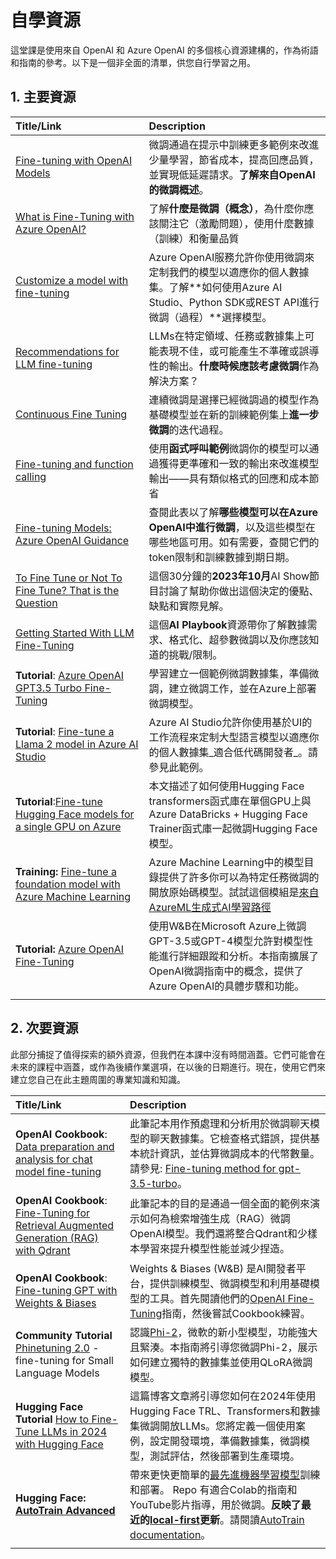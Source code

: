 ﻿# 自學資源

這堂課是使用來自 OpenAI 和 Azure OpenAI 的多個核心資源建構的，作為術語和指南的參考。以下是一個非全面的清單，供您自行學習之用。

## 1. 主要資源

| Title/Link                                                                                                                                                                                                                   | Description                                                                                                                                                                                                                                                                                                                   |
| :--------------------------------------------------------------------------------------------------------------------------------------------------------------------------------------------------------------------------- | :---------------------------------------------------------------------------------------------------------------------------------------------------------------------------------------------------------------------------------------------------------------------------------------------------------------------------- |
| [Fine-tuning with OpenAI Models](https://platform.openai.com/docs/guides/fine-tuning?wt.mc_idstudentamb_409460)                                                                                                       | 微調通過在提示中訓練更多範例來改進少量學習，節省成本，提高回應品質，並實現低延遲請求。**了解來自OpenAI的微調概述**。                                                                                                                                            |
| [What is Fine-Tuning with Azure OpenAI?](https://learn.microsoft.com/azure/ai-services/openai/concepts/fine-tuning-considerations#what-is-fine-tuning-with-azure-openai?wt.mc_idstudentamb_409460)                   | 了解**什麼是微調（概念）**，為什麼你應該關注它（激勵問題），使用什麼數據（訓練）和衡量品質                                                                                                                                                                           |
| [Customize a model with fine-tuning](https://learn.microsoft.com/azure/ai-services/openai/how-to/fine-tuning?tabs=turbo%2Cpython&pivots=programming-language-studio#continuous-fine-tuning?wt.mc_idstudentamb_409460) | Azure OpenAI服務允許你使用微調來定制我們的模型以適應你的個人數據集。了解**如何使用Azure AI Studio、Python SDK或REST API進行微調（過程）**選擇模型。                                                                                                                                |
| [Recommendations for LLM fine-tuning](https://learn.microsoft.com/ai/playbook/technology-guidance/generative-ai/working-with-llms/fine-tuning-recommend?wt.mc_idstudentamb_409460)                                    | LLMs在特定領域、任務或數據集上可能表現不佳，或可能產生不準確或誤導性的輸出。**什麼時候應該考慮微調**作為解決方案？                                                                                                                                  |
| [Continuous Fine Tuning](https://learn.microsoft.com/azure/ai-services/openai/how-to/fine-tuning?tabs=turbo%2Cpython&pivots=programming-language-studio#continuous-fine-tuning?wt.mc_idstudentamb_409460)             | 連續微調是選擇已經微調過的模型作為基礎模型並在新的訓練範例集上**進一步微調**的迭代過程。                                                                                                                                                     |
| [Fine-tuning and function calling](https://learn.microsoft.com/azure/ai-services/openai/how-to/fine-tuning-functions?wt.mc_idstudentamb_409460)                                                                       | 使用**函式呼叫範例**微調你的模型可以通過獲得更準確和一致的輸出來改進模型輸出——具有類似格式的回應和成本節省                                                                                                                                       |
| [Fine-tuning Models: Azure OpenAI Guidance](https://learn.microsoft.com/azure/ai-services/openai/concepts/models#fine-tuning-models?wt.mc_idstudentamb_409460)                                                        | 查閱此表以了解**哪些模型可以在Azure OpenAI中進行微調**，以及這些模型在哪些地區可用。如有需要，查閱它們的token限制和訓練數據到期日期。                                                                                                                            |
| [To Fine Tune or Not To Fine Tune? That is the Question](https://learn.microsoft.com/shows/ai-show/to-fine-tune-or-not-fine-tune-that-is-the-question?wt.mc_idstudentamb_409460)                                      | 這個30分鐘的**2023年10月**AI Show節目討論了幫助你做出這個決定的優點、缺點和實際見解。                                                                                                                                                                                        |
| [Getting Started With LLM Fine-Tuning](https://learn.microsoft.com/ai/playbook/technology-guidance/generative-ai/working-with-llms/fine-tuning?wt.mc_idstudentamb_409460)                                             | 這個**AI Playbook**資源帶你了解數據需求、格式化、超參數微調以及你應該知道的挑戰/限制。                                                                                                                                                                         |
| **Tutorial**: [Azure OpenAI GPT3.5 Turbo Fine-Tuning](https://learn.microsoft.com/azure/ai-services/openai/tutorials/fine-tune?tabs=python%2Ccommand-line?wt.mc_idstudentamb_409460)                                  | 學習建立一個範例微調數據集，準備微調，建立微調工作，並在Azure上部署微調模型。                                                                                                                                                                                    |
| **Tutorial**: [Fine-tune a Llama 2 model in Azure AI Studio](https://learn.microsoft.com/azure/ai-studio/how-to/fine-tune-model-llama?wt.mc_idstudentamb_409460)                                                      | Azure AI Studio允許你使用基於UI的工作流程來定制大型語言模型以適應你的個人數據集_適合低代碼開發者_。請參見此範例。                                                                                                                                                               |
| **Tutorial**:[Fine-tune Hugging Face models for a single GPU on Azure](https://learn.microsoft.com/azure/databricks/machine-learning/train-model/huggingface/fine-tune-model?wt.mc_idstudentamb_409460)               | 本文描述了如何使用Hugging Face transformers函式庫在單個GPU上與Azure DataBricks + Hugging Face Trainer函式庫一起微調Hugging Face模型。                                                                                                                                                |
| **Training:** [Fine-tune a foundation model with Azure Machine Learning](https://learn.microsoft.com/training/modules/finetune-foundation-model-with-azure-machine-learning/?wt.mc_idstudentamb_409460)         | Azure Machine Learning中的模型目錄提供了許多你可以為特定任務微調的開放原始碼模型。試試這個模組是[來自AzureML生成式AI學習路徑](https://learn.microsoft.com/training/paths/work-with-generative-models-azure-machine-learning/?wt.mc_idstudentamb_409460) |
| **Tutorial:** [Azure OpenAI Fine-Tuning](https://docs.wandb.ai/guides/integrations/azure-openai-fine-tuning?wt.mc_idstudentamb_409460)                                                                                | 使用W&B在Microsoft Azure上微調GPT-3.5或GPT-4模型允許對模型性能進行詳細跟蹤和分析。本指南擴展了OpenAI微調指南中的概念，提供了Azure OpenAI的具體步驟和功能。                                                                         |
|                                                                                                                                                                                                                              |                                                                                                                                                                                                                                                                                                                               |

## 2. 次要資源

此部分捕捉了值得探索的額外資源，但我們在本課中沒有時間涵蓋。它們可能會在未來的課程中涵蓋，或作為後續作業選項，在以後的日期進行。現在，使用它們來建立您自己在此主題周圍的專業知識和知識。

| Title/Link                                                                                                                                                                                                            | Description                                                                                                                                                                                                                                                                                                                                                                                                                                                                                                                 |
| :-------------------------------------------------------------------------------------------------------------------------------------------------------------------------------------------------------------------- | :-------------------------------------------------------------------------------------------------------------------------------------------------------------------------------------------------------------------------------------------------------------------------------------------------------------------------------------------------------------------------------------------------------------------------------------------------------------------------------------------------------------------------- |
| **OpenAI Cookbook**: [Data preparation and analysis for chat model fine-tuning](https://cookbook.openai.com/examples/chat_finetuning_data_prep?wt.mc_idstudentamb_409460)                                      | 此筆記本用作預處理和分析用於微調聊天模型的聊天數據集。它檢查格式錯誤，提供基本統計資訊，並估算微調成本的代幣數量。請參見: [Fine-tuning method for gpt-3.5-turbo](https://platform.openai.com/docs/guides/fine-tuning?wt.mc_idstudentamb_409460)。                                                                                                                                                                   |
| **OpenAI Cookbook**: [Fine-Tuning for Retrieval Augmented Generation (RAG) with Qdrant](https://cookbook.openai.com/examples/fine-tuned_qa/ft_retrieval_augmented_generation_qdrant?wt.mc_idstudentamb_409460) | 此筆記本的目的是通過一個全面的範例來演示如何為檢索增強生成（RAG）微調OpenAI模型。我們還將整合Qdrant和少樣本學習來提升模型性能並減少捏造。                                                                                                                                                                                                                                                                |
| **OpenAI Cookbook**: [Fine-tuning GPT with Weights & Biases](https://cookbook.openai.com/examples/third_party/gpt_finetuning_with_wandb?wt.mc_idstudentamb_409460)                                             | Weights & Biases (W&B) 是AI開發者平台，提供訓練模型、微調模型和利用基礎模型的工具。首先閱讀他們的[OpenAI Fine-Tuning](https://docs.wandb.ai/guides/integrations/openai?wt.mc_idstudentamb_409460)指南，然後嘗試Cookbook練習。                                                                                                                                                                                                                  |
| **Community Tutorial** [Phinetuning 2.0](https://huggingface.co/blog/g-ronimo/phinetuning?wt.mc_idstudentamb_409460) - fine-tuning for Small Language Models                                                   | 認識[Phi-2](https://www.microsoft.com/research/blog/phi-2-the-surprising-power-of-small-language-models/?wt.mc_idstudentamb_409460)，微軟的新小型模型，功能強大且緊湊。本指南將引導您微調Phi-2，展示如何建立獨特的數據集並使用QLoRA微調模型。                                                                                                                                                                       |
| **Hugging Face Tutorial** [How to Fine-Tune LLMs in 2024 with Hugging Face](https://www.philschmid.de/fine-tune-llms-in-2024-with-trl?wt.mc_idstudentamb_409460)                                               | 這篇博客文章將引導您如何在2024年使用Hugging Face TRL、Transformers和數據集微調開放LLMs。您將定義一個使用案例，設定開發環境，準備數據集，微調模型，測試評估，然後部署到生產環境。                                                                                                                                                                                                                                                                |
| **Hugging Face: [AutoTrain Advanced](https://github.com/huggingface/autotrain-advanced?wt.mc_idstudentamb_409460)**                                                                                            | 帶來更快更簡單的[最先進機器學習模型](https://twitter.com/abhi1thakur/status/1755167674894557291?wt.mc_idstudentamb_409460)訓練和部署。 Repo 有適合Colab的指南和YouTube影片指導，用於微調。**反映了最近的[local-first](https://twitter.com/abhi1thakur/status/1750828141805777057?wt.mc_idstudentamb_409460)更新**。請閱讀[AutoTrain documentation](https://huggingface.co/autotrain?wt.mc_idstudentamb_409460)。 |
|                                                                                                                                                                                                                       |                                                                                                                                                                                                                                                                                                                                                                                                                                                                                                                             |

